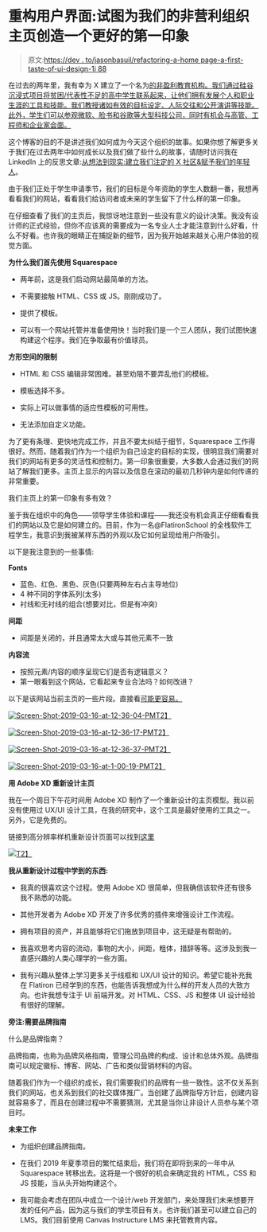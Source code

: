 # 重构用户界面:试图为我们的非营利组织主页创造一个更好的第一印象

> 原文:[https://dev . to/jasonbasuil/refactoring-a-home page-a-first-taste-of-ui-design-1i 88](https://dev.to/jasonbasuil/refactoring-a-homepage-a-first-taste-of-ui-design-1i88)

在过去的两年里，我有幸为 X 建立了一个名为[的非盈利教育机构。我们通过硅谷沉浸式项目将贫困/代表性不足的高中学生联系起来，让他们拥有发展个人和职业生涯的工具和技能。我们教授诸如有效的目标设定、人际交往和公开演讲等技能。此外，学生们可以参观微软、脸书和谷歌等大型科技公司，同时有机会与高管、工程师和企业家会面。](https://www.destinedforx.com/)

这个博客的目的不是讲述我们如何成为今天这个组织的故事。如果你想了解更多关于我们在过去两年中如何成长以及我们做了些什么的故事，请随时访问我在 LinkedIn 上的反思文章:[从想法到现实:建立我们注定的 X 社区&赋予我们的年轻人](https://www.linkedin.com/pulse/from-idea-reality-building-our-destined-x-community-youth-basuil/)。

由于我们正处于学生申请季节，我们的目标是今年资助的学生人数翻一番，我想再看看我们的网站，看看我们给访问者或未来的学生留下了什么样的第一印象。

在仔细查看了我们的主页后，我惊讶地注意到一些没有意义的设计决策。我没有设计师的正式经验，但你不应该真的需要成为一名专业人士才能注意到什么好看，什么不好看。也许我的眼睛正在捕捉新的细节，因为我开始越来越关心用户体验的视觉方面。

**为什么我们首先使用 Squarespace**

*   两年前，这是我们启动网站最简单的方法。

*   不需要接触 HTML、CSS 或 JS。刚刚成功了。

*   提供了模板。

*   可以有一个网站托管并准备使用快！当时我们是一个三人团队，我们试图快速构建这个程序。我们在争取最有价值球员。

**方形空间的限制**

*   HTML 和 CSS 编辑非常困难。甚至劝阻不要弄乱他们的模板。

*   模板选择不多。

*   实际上可以做事情的适应性模板的可用性。

*   无法添加自定义功能。

为了更有条理、更快地完成工作，并且不要太纠结于细节，Squarespace 工作得很好。然而，随着我们作为一个组织为自己设定的目标的实现，很明显我们需要对我们的网站有更多的灵活性和控制力。第一印象很重要，大多数人会通过我们的网站了解我们更多。主页上显示的内容以及信息在滚动的最初几秒钟内是如何传递的非常重要。

我们主页上的第一印象有多有效？

鉴于我在组织中的角色——领导学生体验和课程——我还没有机会真正仔细看看我们的网站以及它是如何建立的。目前，作为一名@FlatironSchool 的全栈软件工程学生，我意识到我被某样东西的外观以及它如何呈现给用户所吸引。

以下是我注意到的一些事情:

**Fonts**

*   蓝色、红色、黑色、灰色(只要两种左右占主导地位)
*   4 种不同的字体系列(太多)
*   衬线和无衬线的组合(想要对比，但是有冲突)

**间距**

*   间距是关闭的，并且通常太大或与其他元素不一致

**内容流**

*   按照元素/内容的顺序呈现它们是否有逻辑意义？
*   第一眼看到这个网站，它看起来专业合法吗？如何改进？

以下是该网站当前主页的一些片段。直接看[可能更容易。](https://www.destinedforx.com/)

[![Screen-Shot-2019-03-16-at-12-36-04-PM](../Images/9ac0efd1fc8e9dd9cec9bec45640da95.png)T2】](https://ibb.co/P6J2f8G)

[![Screen-Shot-2019-03-16-at-12-36-17-PM](../Images/8e3555b48109748f897153e1e4c547c1.png)T2】](https://ibb.co/m6K9D19)

[![Screen-Shot-2019-03-16-at-12-36-37-PM](../Images/98df17ad1f8532e3cbcb4a7df25026a5.png)T2】](https://ibb.co/JFdb8T6)

[![Screen-Shot-2019-03-16-at-1-00-19-PM](../Images/a92f0b9814b25ca0dcf799b688008fcb.png)T2】](https://ibb.co/hM3RKSp)

**用 Adobe XD 重新设计主页**

我在一个周日下午花时间用 Adobe XD 制作了一个重新设计的主页模型。我以前没有使用过 UX/UI 设计工具，在我的研究中，这个工具是最好使用的工具之一。另外，它是免费的。

链接到高分辨率样机重新设计页面可以找到[这里](https://xd.adobe.com/view/27afe80f-289d-4855-5432-719011ed334c-519e/?fullscreen&hints=off)

[![](../Images/c2f6d79d94550f5e958deb5cfcb97d13.png)T2】](https://res.cloudinary.com/practicaldev/image/fetch/s--NykJL2RH--/c_limit%2Cf_auto%2Cfl_progressive%2Cq_auto%2Cw_880/https://serving.photos.photobox.com/965623911efe5f0f3dca46c1d58a3bbd79c665518724f0755cc19ad1835d04471a2b38d0.jpg)

**我从重新设计过程中学到的东西:**

*   我真的很喜欢这个过程。使用 Adobe XD 很简单，但我确信该软件还有很多我不熟悉的功能。

*   其他开发者为 Adobe XD 开发了许多优秀的插件来增强设计工作流程。

*   拥有项目的资产，并且能够将它们拖放到项目中，这无疑是有帮助的。

*   我喜欢思考内容的流动，事物的大小，间距，粗体，措辞等等。这涉及到我一直感兴趣的人类心理学的一些方面。

*   我有兴趣从整体上学习更多关于线框和 UX/UI 设计的知识。希望它能补充我在 Flatiron 已经学到的东西，也能告诉我想成为什么样的开发人员的大致方向。也许我想专注于 UI 前端开发。对 HTML、CSS、JS 和整体 UI 设计经验有很好的理解。

**旁注:需要品牌指南**

什么是品牌指南？

品牌指南，也称为品牌风格指南，管理公司品牌的构成、设计和总体外观。品牌指南可以规定徽标、博客、网站、广告和类似营销材料的内容。

随着我们作为一个组织的成长，我们需要我们的品牌有一些一致性。这不仅关系到我们的网站，也关系到我们的社交媒体推广。当创建了品牌指导方针后，创建内容就容易多了，而且在创建过程中不需要猜测，尤其是当你让非设计人员参与某个项目时。

**未来工作**

*   为组织创建品牌指南。

*   在我们 2019 年夏季项目的繁忙结束后，我们将在即将到来的一年中从 Squarespace 转移出去。这将是一个很好的机会来确定我的 HTML，CSS 和 JS 技能，当从头开始构建这个。

*   我可能会考虑在团队中成立一个设计/web 开发部门，来处理我们未来想要开发的任何产品，因为这与我们的学生项目有关。也许我们甚至可以建立自己的 LMS。我们目前使用 Canvas Instructure LMS 来托管教育内容。
